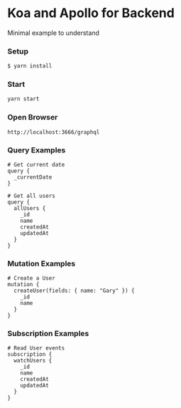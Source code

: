 # Koa and Apollo for Backend

Minimal example to understand

### Setup

```sh
$ yarn install
```

### Start 

```sh
yarn start
```

### Open Browser 

```
http://localhost:3666/graphql
```

### Query Examples

```
# Get current date
query {
  _currentDate
}
```

```
# Get all users
query {
  allUsers {
    _id
    name
    createdAt
    updatedAt
  }
}
```

### Mutation Examples

```
# Create a User
mutation {
  createUser(fields: { name: "Gary" }) {
    _id
    name
  }
}
```


### Subscription Examples

```
# Read User events
subscription {
  watchUsers {
    _id
    name
    createdAt
    updatedAt
  }
}
```